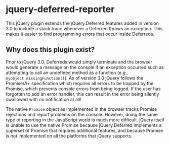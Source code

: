 # jquery-deferred-reporter

This jQuery plugin extends the jQuery.Deferred features added in version 3.0 to include a stack trace whenever a Deferred throws an exception. This makes it easier to find programming errors that occur inside Deferreds. 

## Why does this plugin exist?

Prior to jQuery 3.0, Deferreds would simply terminate and the browser would generate a message on the console if an exception occurred such as attempting to call an undefined method as a function (e.g., `myobject.missingFunction()`). As of version 3.0 jQuery follows the Promise/A+ specification which requires all errors to be trapped by the Promise, which prevents console errors from being logged. If the user has forgotten to add an error handler, this can result in the error being silently swallowed with no notification at all! 

The native `Promise` object as implemented in the browser tracks Promise rejections and report problems on the console. However, doing the same type of reporting in the JavaScript world is much more difficult. jQuery itself is unable to use the native Promise because jQuery.Deferred implements a superset of Promise that requires additional features, and because Promise is not implemented on all the platforms that jQuery supports.


